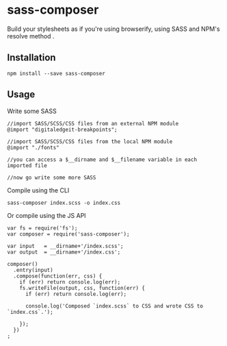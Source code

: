 # sass-composer

Build your stylesheets as if you're using browserify, using SASS and NPM's resolve method .

## Installation

    npm install --save sass-composer

## Usage

Write some SASS

    //import SASS/SCSS/CSS files from an external NPM module
    @import "digitaledgeit-breakpoints";
    
    //import SASS/SCSS/CSS files from the local NPM module
    @import "./fonts"
    
    //you can access a $__dirname and $__filename variable in each imported file
    
    //now go write some more SASS

Compile using the CLI

    sass-composer index.scss -o index.css

Or compile using the JS API

    var fs = require('fs');
    var composer = require('sass-composer');
    
    var input   = __dirname+'/index.scss';
    var output  = __dirname+'/index.css';
    
    composer()
      .entry(input)
      .compose(function(err, css) {
        if (err) return console.log(err);
        fs.writeFile(output, css, function(err) {
          if (err) return console.log(err);
    
          console.log('Composed `index.scss` to CSS and wrote CSS to `index.css`.');
    
        });
      })
    ;
    
